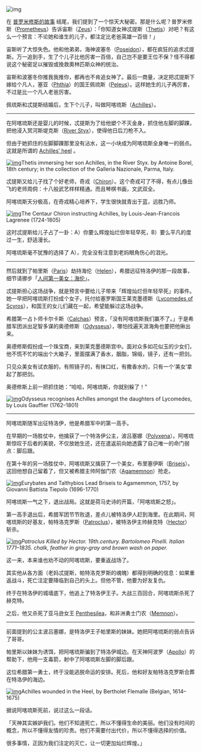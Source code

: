 ![img](../../../images/tumblr_b00e0bf430a176f844ccf9bd8fef777e_89437cef_1280.jpg)[
  ](https://nzhong.wordpress.com/2021/10/09/希腊第一勇士，阿喀琉斯（achilles）/)

在 [普罗米修斯的故事](https://nzhong.wordpress.com/2021/10/06/普罗米修斯（prometheus）/) 结尾，我们提到了一个惊天大秘密。那是什么呢？普罗米修斯（[Prometheus](https://en.wikipedia.org/wiki/Prometheus)）告诉宙斯（[Zeus](https://en.wikipedia.org/wiki/Zeus)）：「你知道女神忒提斯（[Thetis](https://en.wikipedia.org/wiki/Thetis)）对吧？有这么一个预言：不论她和谁生的儿子，都注定比老爸英雄一百倍！」

宙斯听了大惊失色。他和他弟弟，海神波塞冬（[Poseidon](https://en.wikipedia.org/wiki/Poseidon)），都在疯狂的追求忒提斯。万一追到手，生了个儿子比他厉害一百倍，自己岂不是要王位不保？怪不得都说这个秘密足以摧毁或挽救奧林匹斯众神的统治。

宙斯和波塞冬你推我我推你，都再也不肯追女神了。最后一商量，决定把忒提斯下嫁给个凡人，塞亚（[Phthia](https://en.wikipedia.org/wiki/Phthia)）的国王佩琉斯（[Peleus](https://en.wikipedia.org/wiki/Peleus)）。这样她生的儿子再厉害，不过是比一个凡人老爸厉害。

佩琉斯和忒提斯结婚后，生下个儿子，叫做阿喀琉斯（[Achilles](https://en.wikipedia.org/wiki/Achilles)）。

------

在阿喀琉斯还是婴儿的时候，忒提斯为了给他塑个不灭金身，抓住他左脚的脚踝，把他浸入冥河斯堤克斯（[River Styx](https://en.wikipedia.org/wiki/Styx)），使得他日后刀枪不入。

但由于她抓住的左脚脚踝那里没有沾水，这一小块成为阿喀琉斯全身唯一的弱点。这就是所谓的 [Achilles’ heel](https://en.wikipedia.org/wiki/Achilles'_heel) 。

[![img](../../../images/son-thetis-achilles-antoine-borel-river-styx.jpg)](https://nzhong.wordpress.com/wp-content/uploads/2021/10/son-thetis-achilles-antoine-borel-river-styx.jpg)Thetis immersing her son Achilles, in the River Styx. by Antoine Borel, 18th century; in the collection of the Galleria Nazionale, Parma, Italy.

忒提斯又给儿子找了个好老师，奇戎（[Chiron](https://en.wikipedia.org/wiki/Chiron)）。这个奇戎可了不得，有点儿像岳飞的老师周侗：十八般武艺样样精通。而且琴棋书画，文武双全。

阿喀琉斯天分极高，在奇戎精心培养下，学生很快就青出于蓝，远胜乃师。

[![img](../../../images/the-centaur-chiron-instructing-achilles-louis-jean-francois-lagrenee.jpg)](https://nzhong.wordpress.com/wp-content/uploads/2021/10/the-centaur-chiron-instructing-achilles-louis-jean-francois-lagrenee.jpg)The Centaur Chiron instructing Achilles, by Louis-Jean-Francois Lagrenee (1724-1805)

这时忒提斯给儿子占了一卦：A）你要么辉煌灿烂但年轻早死，B）要么平凡的度过一生，舒适漫长。

阿喀琉斯毫不犹豫的选择了 A），完全没有注意到老妈眼角伤心的泪光。

------

然后就到了帕里斯（[Paris](https://en.wikipedia.org/wiki/Paris_(mythology))）劫持海伦（[Helen](https://en.wikipedia.org/wiki/Helen_of_Troy)），希腊远征特洛伊的那一段故事，细节请挪步「[人间第一美女：海伦](https://nzhong.wordpress.com/2021/06/28/人间第一美女：海伦/)」。

忒提斯担心这场战争，就是预言中要给儿子带来「辉煌灿烂但年轻早死」的事件。她一早把阿喀琉斯打扮成个女子，托付给塞罗斯国王莱克墨德斯（[Lycomedes of Scyros](https://en.wikipedia.org/wiki/Lycomedes_of_Scyros)），和国王的女儿们藏在一起，希望能躲过这场战争。

希腊第一占卜师卡尔卡斯（[Calchas](https://en.wikipedia.org/wiki/Calchas)）预言，「没有阿喀琉斯我们赢不了。」于是希腊军团派出足智多谋的奥德修斯（[Odysseus](https://en.wikipedia.org/wiki/Odysseus)），哪怕找遍天涯海角也要把他揪出来。

奥德修斯假扮成一个珠宝商，来到莱克墨德斯宫中。面对众多如花似玉的少女们，他不慌不忙的端出个大箱子，里面摆满了香水，胭脂，锦缎，镜子，还有一把剑。

只见众美女有试衣服的，有照镜子的，有抹口红，有撒香水的，只有一个‘美女’拿起了那把剑。

奥德修斯上前一把抓住她：“哈哈，阿喀琉斯，你就别躲了！”

[![img](../../../images/odysseus-recognises-achilles-amongst-the-daughters-of-lycomedes-louis-gauffier.jpg)](https://nzhong.wordpress.com/wp-content/uploads/2021/10/odysseus-recognises-achilles-amongst-the-daughters-of-lycomedes-louis-gauffier.jpg)Odysseus recognises Achilles amongst the daughters of Lycomedes, by Louis Gauffier (1762–1801) 

------

阿喀琉斯随军出征特洛伊，他是希腊军中的第一高手。

在早期的一场胜仗中，他擒获了一个特洛伊公主，波吕塞娜（[Polyxena](https://en.wikipedia.org/wiki/Polyxena)）。阿喀琉斯惊叹于后者的美貌，不仅放她生还，还在遣返前向她透露了自己唯一的命门弱点：脚后跟。

在第十年的另一场胜仗中，阿喀琉斯又擒获了一个美女，布里塞伊斯（[Briseis](https://en.wikipedia.org/wiki/Briseis)）。这回他想自己留着了，但又被希腊主帅阿伽门农（[Agamemnon](https://en.wikipedia.org/wiki/Agamemnon)）抢走。

[![img](../../../images/eurybates-and-talthybios-lead-briseis-to-agamemmon-1757.jpghalfhd.jpg)](https://nzhong.wordpress.com/wp-content/uploads/2021/11/eurybates-and-talthybios-lead-briseis-to-agamemmon-1757.jpghalfhd.jpg)Eurybates and Talthybios Lead Briseis to Agamemmon, 1757, by Giovanni Battista Tiepolo (1696-1770)

阿喀琉斯一气之下，退出战局。这就是荷马史诗的开篇，「阿喀琉斯之怒」。

第一高手退出后，希腊军团节节败退，差点儿被特洛伊人赶到海里。在此期间，阿喀琉斯的好基友，帕特洛克罗斯（[Patroclus](https://en.wikipedia.org/wiki/Patroclus)），被特洛伊主帅赫克特（[Hector](https://en.wikipedia.org/wiki/Hector)）斩杀。

[![img](../../../images/0tmcvwsbh4o47jxa5.jpg)](https://nzhong.wordpress.com/wp-content/uploads/2021/09/0tmcvwsbh4o47jxa5.jpg)*Patroclus Killed by Hector. 19th.century. Bartolomeo Pinelli. Italian 1771–1835. chalk, feather in gray-gray and brown wash on paper.*

这一来，本来谁也劝不动的阿喀琉斯，要重返战场了。

其实他从各方面（老妈忒提斯，帕特洛克罗斯的魂魄）都得到明确的信息：如果重返战斗，死亡注定要降临到自己的头上。但他不管，他要为好友复仇。

终于在特洛伊的城墙底下，他追上了特洛伊王子。大战三百回合，阿喀琉斯杀死了赫克特。

之后，他又杀死了亚马逊女王 [Penthesilea](https://en.wikipedia.org/wiki/Penthesilea)，和非洲勇士门农（[Memnon](https://en.wikipedia.org/wiki/Memnon_(mythology))）。

------

前面提到的公主波吕塞娜，是特洛伊王子帕里斯的妹妹。她把阿喀琉斯的弱点告诉了哥哥。

帕里斯以妹妹为诱饵，把阿喀琉斯骗到了特洛伊城边。在天神阿波罗（[Apollo](https://en.wikipedia.org/wiki/Apollo)）的帮助下，他用一支毒箭，射中了阿喀琉斯左脚的脚后跟。

这位希腊第一勇士，终于没能逃脱命运的安排。死后，他和好友帕特洛克罗斯合葬在特洛伊的海边。

[![img](../../../images/400095mt.jpg)](https://nzhong.wordpress.com/wp-content/uploads/2021/10/400095mt.jpg)Achilles wounded in the Heel, by Bertholet Flemalle (Belgian, 1614–1675)

据说阿喀琉斯死前，说过这么一段话。

「天神其实嫉妒我们。他们不知道死亡，所以不懂得生命的美丽。他们没有时间的概念，所以不懂得友情的珍贵。他们不需要付出代价，所以不懂得选择的价值。

很多事情，正因为我们注定的灭亡，让一切更加灿烂辉煌。」